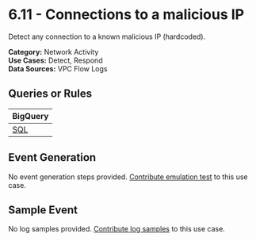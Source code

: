 # 6.11 - Connections to a malicious IP
Detect any connection to a known malicious IP (hardcoded).


**Category:** Network Activity
</br>
**Use Cases:** Detect, Respond
</br>
**Data Sources:** VPC Flow Logs
</br>

## Queries or Rules
BigQuery |
--- |
[SQL](../../sql/6_11_connections_to_malicious_IP.sql) |

## Event Generation
No event generation steps provided. [Contribute emulation test](../../CONTRIBUTING.md) to this use case.

## Sample Event
No log samples provided. [Contribute log samples](../../CONTRIBUTING.md) to this use case.

